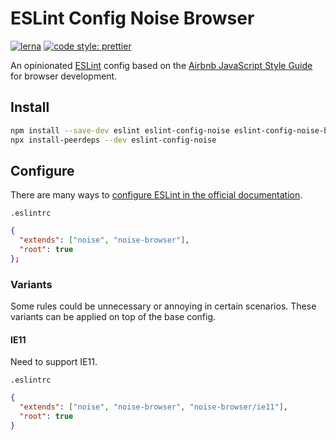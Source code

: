 # ESLint Config Noise Browser

[![lerna](https://img.shields.io/badge/maintained%20with-lerna-cc00ff.svg)](https://lerna.js.org/)
[![code style: prettier](https://img.shields.io/badge/code_style-prettier-ff69b4.svg?style=flat-square)](https://github.com/prettier/prettier)

An opinionated [ESLint](https://github.com/eslint/eslint) config based on the [Airbnb JavaScript Style Guide](https://github.com/airbnb/javascript) for browser development.

## Install

```sh
npm install --save-dev eslint eslint-config-noise eslint-config-noise-browser
npx install-peerdeps --dev eslint-config-noise
```

## Configure

There are many ways to [configure ESLint in the official documentation](https://eslint.org/docs/user-guide/configuring).

`.eslintrc`

```json
{
  "extends": ["noise", "noise-browser"],
  "root": true
};
```

### Variants

Some rules could be unnecessary or annoying in certain scenarios. These variants can be applied on top of the base config.

#### IE11

Need to support IE11.

`.eslintrc`

```json
{
  "extends": ["noise", "noise-browser", "noise-browser/ie11"],
  "root": true
}
```
